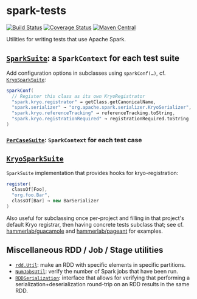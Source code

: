 # spark-tests

[![Build Status](https://travis-ci.org/hammerlab/spark-tests.svg?branch=master)](https://travis-ci.org/hammerlab/spark-tests)
[![Coverage Status](https://coveralls.io/repos/github/hammerlab/spark-tests/badge.svg)](https://coveralls.io/github/hammerlab/spark-tests)
[![Maven Central](https://img.shields.io/maven-central/v/org.hammerlab/spark-tests_2.11.svg?maxAge=1800)](http://search.maven.org/#search%7Cga%7C1%7Cspark-tests)

Utilities for writing tests that use Apache Spark.

## [`SparkSuite`](https://github.com/hammerlab/spark-tests/blob/master/src/main/scala/org/hammerlab/spark/test/suite/SparkSuite.scala): a `SparkContext` for each test suite

Add configuration options in subclasses using `sparkConf(…)`, cf. [`KryoSparkSuite`][]:

```scala
sparkConf(
  // Register this class as its own KryoRegistrator
  "spark.kryo.registrator" → getClass.getCanonicalName,
  "spark.serializer" → "org.apache.spark.serializer.KryoSerializer",
  "spark.kryo.referenceTracking" → referenceTracking.toString,
  "spark.kryo.registrationRequired" → registrationRequired.toString
)
```

### [`PerCaseSuite`](https://github.com/hammerlab/spark-tests/blob/master/src/main/scala/org/hammerlab/spark/test/suite/PerCaseSuite.scala): `SparkContext` for each test case

## [`KryoSparkSuite`][]
`SparkSuite` implementation that provides hooks for kryo-registration:

```scala
register(
  classOf[Foo],
  "org.foo.Bar",
  classOf[Bar] → new BarSerializer
)
```

Also useful for subclassing once per-project and filling in that project's default Kryo registrar, then having concrete tests subclass that; see cf. [hammerlab/guacamole](https://github.com/hammerlab/guacamole/blob/9d330aeb3a7a040c174b851511f19b42d7717508/src/test/scala/org/hammerlab/guacamole/util/GuacFunSuite.scala) and [hammerlab/pageant](https://github.com/ryan-williams/pageant/blob/d063db292cad3c68222c38c964d7dda3c7258720/src/test/scala/org/hammerlab/pageant/utils/PageantSuite.scala) for examples.

## Miscellaneous RDD / Job / Stage utilities

- [`rdd.Util`](https://github.com/hammerlab/spark-tests/blob/master/src/main/scala/org/hammerlab/spark/test/rdd/Util.scala): make an RDD with specific elements in specific partitions.
- [`NumJobsUtil`](https://github.com/hammerlab/spark-tests/blob/master/src/main/scala/org/apache/spark/scheduler/test/NumJobsUtil.scala): verify the number of Spark jobs that have been run.
- [`RDDSerialization`](https://github.com/hammerlab/spark-tests/blob/master/src/main/scala/org/hammerlab/spark/test/rdd/RDDSerialization.scala): interface that allows for verifying that performing a serialization+deserialization round-trip on an RDD results in the same RDD.


[`KryoSparkSuite`]: https://github.com/hammerlab/spark-tests/blob/master/src/main/scala/org/hammerlab/spark/test/suite/KryoSparkSuite.scala
